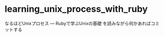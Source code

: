 learning_unix_process_with_ruby
===============================

なるほどUnixプロセス ― Rubyで学ぶUnixの基礎 を読みながら何かあればコミットする
